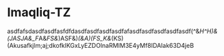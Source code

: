 # Imaqliq-TZ
asdfafsdasdfasdfasfdfdasdfasdfasdfasdfafasdfasdfasdfasdfasdf(^&*H^H)&(JASJA&_F*A&_FS&_)ASF&)_(&A)(FS_K&_(KS)(Akusafkjlm;aj;dkofklKGxLyEZDOlnaRMIM3E4yMf8IDAIak63D4jeB
